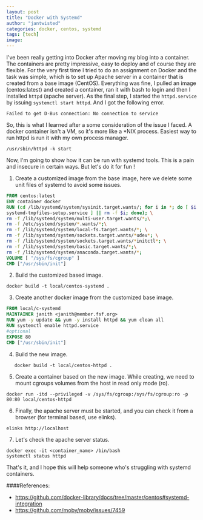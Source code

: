 ```yaml
---
layout: post
title: "Docker with Systemd"
author: "jantwisted"
categories: docker, centos, systemd
tags: [tech]
image:
---
```


I've been really getting into Docker after moving my blog into a container. The containers are pretty impressive, easy to deploy and of course they are flexible. For the very first time I tried to do an assignment on Docker and the task was simple, which is to set up Apache server in a container that is created from a base image (CentOS). Everything was fine, I pulled an image (centos:latest) and created a container, ran it with bash to login and then I installed `httpd` (apache server). As the final step, I started the `httpd.service` by issuing `systemctl start httpd`. And I got the following error.

```
Failed to get D-Bus connection: No connection to service
```

So, this is what I learned after a some consideration of the issue I faced. A docker container isn't a VM, so it's more like a *NIX process. Easiest way to run httpd is run it with my own process manager.

```Shell
/usr/sbin/httpd -k start
```
Now, I'm going to show how it can be run with systemd tools. This is a pain and insecure in certain ways. But let's do it for fun !

1. Create a customized image from the base image, here we delete some unit files of systemd to avoid some issues.
```Dockerfile
FROM centos:latest
ENV container docker
RUN (cd /lib/systemd/system/sysinit.target.wants/; for i in *; do [ $i == \
systemd-tmpfiles-setup.service ] || rm -f $i; done); \
rm -f /lib/systemd/system/multi-user.target.wants/*;\
rm -f /etc/systemd/system/*.wants/*;\
rm -f /lib/systemd/system/local-fs.target.wants/*; \
rm -f /lib/systemd/system/sockets.target.wants/*udev*; \
rm -f /lib/systemd/system/sockets.target.wants/*initctl*; \
rm -f /lib/systemd/system/basic.target.wants/*;\
rm -f /lib/systemd/system/anaconda.target.wants/*;
VOLUME [ "/sys/fs/cgroup" ]
CMD ["/usr/sbin/init"]
```

2. Build the customized based image.
```Shell
docker build -t local/centos-systemd .
```

3. Create another docker image from the customized base image.
```Dockerfile
FROM local/c-systemd
MAINTAINER janith <janith@member.fsf.org>
RUN yum -y update && yum -y install httpd && yum clean all
RUN systemctl enable httpd.service
#optional
EXPOSE 80
CMD ["/usr/sbin/init"]
```

4. Build the new image.
```Shell
   docker build -t local/centos-httpd .
```
5. Create a container based on the new image. While creating, we need to mount cgroups volumes from the host in read only mode (ro).
```Shell
docker run -itd --privileged -v /sys/fs/cgroup:/sys/fs/cgroup:ro -p 80:80 local/centos-httpd
```

6. Finally, the apache server must be started, and you can check it from a browser (for terminal based, use elinks).
```Shell
elinks http://localhost
```

7. Let's check the apache server status.
```Shell
docker exec -it <container_name> /bin/bash
systemctl status httpd
```

That's it, and I hope this will help someone who's struggling with systemd containers.

####References:

- https://github.com/docker-library/docs/tree/master/centos#systemd-integration
- https://github.com/moby/moby/issues/7459


